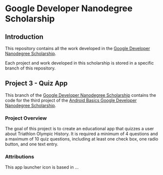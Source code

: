 # Google Developer Nanodegree Scholarship

## Introduction

This repository contains all the work developed in the [Google Developer Nanodegree Scholarship](https://sites.google.com/knowlabs.com/gdnd2017).

Each project and work developed in this scholarship is stored in a specific branch of this repository.
 
## Project 3 - Quiz App

This branch of the [Google Developer Nanodegree Scholarship](https://github.com/EnduranceCode/GoogleDeveloperNanodegreeScholarship/tree/master) contains the code for the third project of the [Android Basics Google Developer Nanodegree Scholarship](https://sites.google.com/knowlabs.com/gdnd2017).

### Project Overview
The goal of this project is to create an educational app that quizzes a user about Triathlon Olympic History. It is required a minimum of 4 questions and a maximum of 10 quiz questions, including at least one check box, one radio button, and one text entry.

### Attributions
This app launcher icon is based in ...